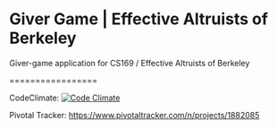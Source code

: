 # Giver Game | Effective Altruists of Berkeley

Giver-game application for CS169 / Effective Altruists of Berkeley

=================

CodeClimate:
[![Code Climate](https://codeclimate.com/github/Nsrose/giver-game/badges/gpa.svg)](https://codeclimate.com/github/Nsrose/giver-game)



Pivotal Tracker: https://www.pivotaltracker.com/n/projects/1882085